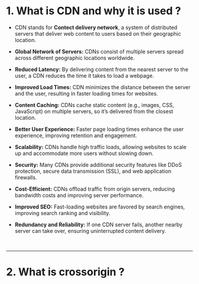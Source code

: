 # 1. What is CDN and why it is used ?
- CDN stands for <b>Contect delivery network</b>, a system of distributed servers that deliver web content to users based on their geographic location.

- <b>Global Network of Servers:</b> CDNs consist of multiple servers spread across different geographic locations worldwide.

- <b>Reduced Latency:</b> By delivering content from the nearest server to the user, a CDN reduces the time it takes to load a webpage.

- <b>Improved Load Times:</b> CDN minimizes the distance between the server and the user, resulting in faster loading times for websites.

- <b>Content Caching:</b> CDNs cache static content (e.g., images, CSS, JavaScript) on multiple servers, so it’s delivered from the closest location.

- <b>Better User Experience:</b> Faster page loading times enhance the user experience, improving retention and engagement.

- <b>Scalability:</b> CDNs handle high traffic loads, allowing websites to scale up and accommodate more users without slowing down.

- <b>Security:</b> Many CDNs provide additional security features like DDoS protection, secure data transmission (SSL), and web application firewalls.

- <b>Cost-Efficient:</b> CDNs offload traffic from origin servers, reducing bandwidth costs and improving server performance.

- <b>Improved SEO:</b> Fast-loading websites are favored by search engines, improving search ranking and visibility.

- <b>Redundancy and Reliability:</b> If one CDN server fails, another nearby server can take over, ensuring uninterrupted content delivery.

<br>

<hr>

# 2. What is crossorigin ?


